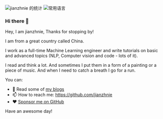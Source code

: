 ![jianzhnie 的统计](https://github-readme-stats.vercel.app/api?username=jianzhnie&count_private=true&show_icons=true&theme=radical)
![常用语言](https://github-readme-stats.vercel.app/api/top-langs/?username=jianzhnie&layout=compact)

### Hi there 👋
Hey, I am jianzhnie, Thanks for stopping by!

I am from a great country called China.

I work as a full-time Machine Learning engineer and write tutorials on basic and advanced topics (NLP, Computer vision and code - lots of it).

I read and think a lot. And sometimes I put them in a form of a painting or a piece of music. And when I need to catch a breath I go for a run.

You can:
- 📖  Read some of [my blogs](https://www.zhihu.com/column/fengnie) 
- 📫 How to reach me: https://github.com/jianzhnie
- ❤️ [Sponsor me on GitHub](https://github.com/sponsors/jianzhnie)

Have an awesome day!
